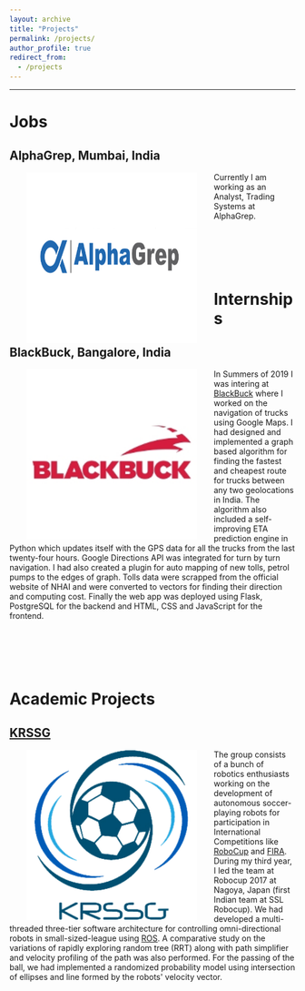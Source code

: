 ```yaml
---
layout: archive
title: "Projects"
permalink: /projects/
author_profile: true
redirect_from:
  - /projects
---
```


---


# Jobs

## AlphaGrep, Mumbai, India

<img style="float: left;" src="/images/ag.png" width="300" height="300" hspace="30">

Currently I am working as an Analyst, Trading Systems at AlphaGrep.

<br/><br/><br/><br/>

# Internships



## BlackBuck, Bangalore, India

<img style="float: left;" src="/images/blackbuck.png" width="300" height="300" hspace="30">

In Summers of 2019 I was intering at [BlackBuck](https://blackbuck.com/) where I worked on the navigation of trucks using Google Maps. I had designed and implemented a graph based algorithm for finding the fastest and cheapest route for trucks between any two geolocations in India. The algorithm also included a self-improving ETA prediction engine in Python which updates itself with the GPS data for all the trucks from the last twenty-four hours. Google Directions API was integrated for turn by turn navigation. I had also created a plugin for auto mapping of new tolls, petrol pumps to the edges of graph. Tolls data were scrapped from the official website of NHAI and were converted to vectors for finding their direction and computing cost. Finally the web app was deployed using Flask, PostgreSQL for the backend and HTML, CSS and JavaScript for the frontend.

<br/><br/><br/><br/>


# Academic Projects


## [KRSSG](https://krssg.in/index.html)

<img style="float: left;" src="/images/krssg.png" width="300" height="300" hspace="30">

The group consists of a bunch of robotics enthusiasts working on the development of autonomous soccer-playing robots for participation in International Competitions like [RoboCup](https://www.robocup.org/) and [FIRA](http://firaworldcup.org/). During my third year, I led the team at Robocup 2017 at Nagoya, Japan (first Indian team at SSL Robocup).  We had developed a multi-threaded three-tier software architecture for controlling omni-directional robots in small-sized-league using [ROS](https://www.ros.org). A comparative study on the variations of rapidly exploring random tree (RRT) along with path simplifier and velocity profiling of the path was also performed. For the passing of the ball, we had implemented a randomized probability model using intersection of ellipses and line formed by the robots' velocity vector.

<br/><br/><br/><br/>



